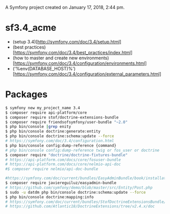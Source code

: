 
A Symfony project created on January 17, 2018, 2:44 pm.

# sf3.4_acme
- (setup 3.4)[http://symfony.com/doc/3.4/setup.html]
- (best practices)[https://symfony.com/doc/3.4/best_practices/index.html]
- (how to master and create new environments)[https://symfony.com/doc/3.4/configuration/environments.html]
- ('%env(DATABASE_HOST)%')[https://symfony.com/doc/3.4/configuration/external_parameters.html]
# Packages
```bash
$ symfony new my_project_name 3.4
$ composer require api-platform/core
$ composer require stof/doctrine-extensions-bundle
$ composer require friendsofsymfony/user-bundle "~2.0"
$ php bin/console |grep enity
$ php bin/console doctrine:generate:entity
$ php bin/console doctrine:schema:update --force
# https://symfony.com/doc/3.4/configuration.html
$ php bin/console config:dump-reference {command}
# php bin/console config:dump-reference twig or fos_user or doctrine
$ composer require "doctrine/doctrine-fixtures-bundle"
# https://api-platform.com/docs/core/fosuser-bundle
# https://api-platform.com/docs/core/nelmio-api-doc
#$ composer require nelmio/api-doc-bundle

#https://symfony.com/doc/current/bundles/EasyAdminBundle/book/installation.html
$ composer require javiereguiluz/easyadmin-bundle
# https://github.com/symfony/demo/blob/master/src/Entity/Post.php
$ sudo -u datdm php bin/console doctrine:schema:update --force
$ php bin/console doctrine:mapping:info
# https://symfony.com/doc/current/bundles/StofDoctrineExtensionsBundle/index.html
# https://github.com/Atlantic18/DoctrineExtensions/tree/v2.4.x/doc

```